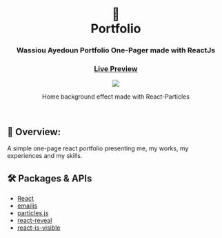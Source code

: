 <div align="center">
  <h1>🌵<br>Portfolio</h1>
  <h3>Wassiou Ayedoun Portfolio One-Pager made with ReactJs</h3>
  <h3><a href="" target="_blank">Live Preview</a></h3>
</div>

<div align="center"><img src="https://user-images.githubusercontent.com/29565530/144163917-196b3e87-90e2-4615-b1c7-6a905533f34b.gif" /></div>
<div align="center">
  <p>Home background effect made with React-Particles</p>
</div>

<br>

## 💬 Overview:

A simple one-page react portfolio presenting me, my works, my experiences and my skills.

## 🛠️ Packages & APIs

- [React](https://reactjs.org/)
- [emailjs](https://emailjs.com/) 
- [particles.js](https://github.com/VincentGarreau/particles.js/)
- [react-reveal](https://github.com/rnosov/react-reveal)
- [react-is-visible](https://github.com/lessp/react-is-visible)



